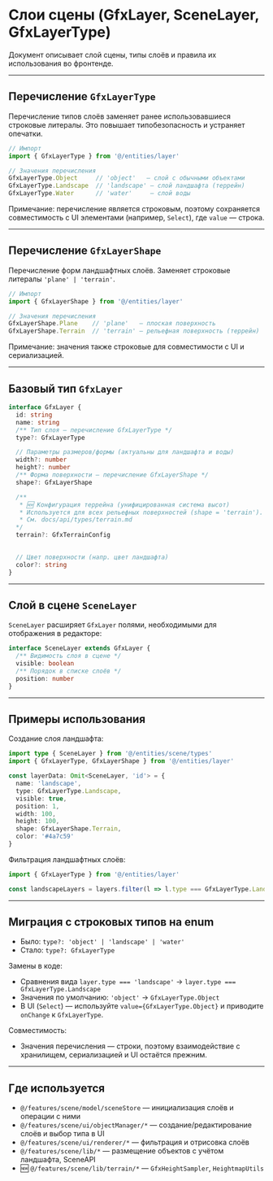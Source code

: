 # Слои сцены (GfxLayer, SceneLayer, GfxLayerType)

Документ описывает слой сцены, типы слоёв и правила их использования во фронтенде.

---

## Перечисление `GfxLayerType`

Перечисление типов слоёв заменяет ранее использовавшиеся строковые литералы. Это повышает типобезопасность и устраняет опечатки.

```ts
// Импорт
import { GfxLayerType } from '@/entities/layer'

// Значения перечисления
GfxLayerType.Object     // 'object'   — слой с обычными объектами
GfxLayerType.Landscape  // 'landscape' — слой ландшафта (террейн)
GfxLayerType.Water      // 'water'     — слой воды
```

Примечание: перечисление является строковым, поэтому сохраняется совместимость с UI элементами (например, `Select`), где `value` — строка.

---

## Перечисление `GfxLayerShape`

Перечисление форм ландшафтных слоёв. Заменяет строковые литералы `'plane' | 'terrain'`.

```ts
// Импорт
import { GfxLayerShape } from '@/entities/layer'

// Значения перечисления
GfxLayerShape.Plane    // 'plane'   — плоская поверхность
GfxLayerShape.Terrain  // 'terrain' — рельефная поверхность (террейн)
```

Примечание: значения также строковые для совместимости с UI и сериализацией.

---

## Базовый тип `GfxLayer`

```ts
interface GfxLayer {
  id: string
  name: string
  /** Тип слоя — перечисление GfxLayerType */
  type?: GfxLayerType

  // Параметры размеров/формы (актуальны для ландшафта и воды)
  width?: number
  height?: number
  /** Форма поверхности — перечисление GfxLayerShape */
  shape?: GfxLayerShape

  /**
   * 🆕 Конфигурация террейна (унифицированная система высот)
   * Используется для всех рельефных поверхностей (shape = 'terrain').
   * См. docs/api/types/terrain.md
  */
  terrain?: GfxTerrainConfig

  
  // Цвет поверхности (напр. цвет ландшафта)
  color?: string
}
```

---

## Слой в сцене `SceneLayer`

`SceneLayer` расширяет `GfxLayer` полями, необходимыми для отображения в редакторе:

```ts
interface SceneLayer extends GfxLayer {
  /** Видимость слоя в сцене */
  visible: boolean
  /** Порядок в списке слоёв */
  position: number
}
```

---

## Примеры использования

Создание слоя ландшафта:
```ts
import type { SceneLayer } from '@/entities/scene/types'
import { GfxLayerType, GfxLayerShape } from '@/entities/layer'

const layerData: Omit<SceneLayer, 'id'> = {
  name: 'landscape',
  type: GfxLayerType.Landscape,
  visible: true,
  position: 1,
  width: 100,
  height: 100,
  shape: GfxLayerShape.Terrain,
  color: '#4a7c59'
}
```

Фильтрация ландшафтных слоёв:
```ts
import { GfxLayerType } from '@/entities/layer'

const landscapeLayers = layers.filter(l => l.type === GfxLayerType.Landscape)
```

---

## Миграция с строковых типов на enum

- Было: `type?: 'object' | 'landscape' | 'water'`
- Стало: `type?: GfxLayerType`

Замены в коде:
- Сравнения вида `layer.type === 'landscape'` → `layer.type === GfxLayerType.Landscape`
- Значения по умолчанию: `'object'` → `GfxLayerType.Object`
- В UI (`Select`) — используйте `value={GfxLayerType.Object}` и приводите `onChange` к `GfxLayerType`.

Совместимость:
- Значения перечисления — строки, поэтому взаимодействие с хранилищем, сериализацией и UI остаётся прежним. 

---

## Где используется

- `@/features/scene/model/sceneStore` — инициализация слоёв и операции с ними
- `@/features/scene/ui/objectManager/*` — создание/редактирование слоёв и выбор типа в UI
- `@/features/scene/ui/renderer/*` — фильтрация и отрисовка слоёв
- `@/features/scene/lib/*` — размещение объектов с учётом ландшафта, SceneAPI
- 🆕 `@/features/scene/lib/terrain/*` — `GfxHeightSampler`, `HeightmapUtils`
